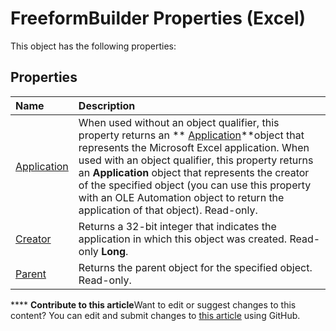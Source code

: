 
# FreeformBuilder Properties (Excel)
This object has the following properties:

## Properties



|**Name**|**Description**|
|:-----|:-----|
| [Application](93f50afc-c753-1612-21d6-e7317ea9c150.md)|When used without an object qualifier, this property returns an  ** [Application](19b73597-5cf9-4f56-8227-b5211f657f6f.md)**object that represents the Microsoft Excel application. When used with an object qualifier, this property returns an  **Application** object that represents the creator of the specified object (you can use this property with an OLE Automation object to return the application of that object). Read-only.|
| [Creator](c8c85faf-83b8-1c09-b199-e711b9f3f5b4.md)|Returns a 32-bit integer that indicates the application in which this object was created. Read-only  **Long**.|
| [Parent](0d1e9d6c-2c2f-e373-4a8d-3c1dbb2b8dc8.md)|Returns the parent object for the specified object. Read-only.|

****   **Contribute to this article**Want to edit or suggest changes to this content? You can edit and submit changes to  [this article](https://github.com/jhershey00/VBA_Excel_Test/OpenXMLCon/articles/c6817228-9997-422c-a927-379e6c660e02.md) using GitHub.

